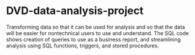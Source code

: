 # DVD-data-analysis-project
Transforming data so that it can be used for analysis and so that the data will be easier for nontechnical users to use and understand. The SQL code shows creation of queries to use as a business report, and streamlining analysis using SQL functions, triggers, and stored procedures.
